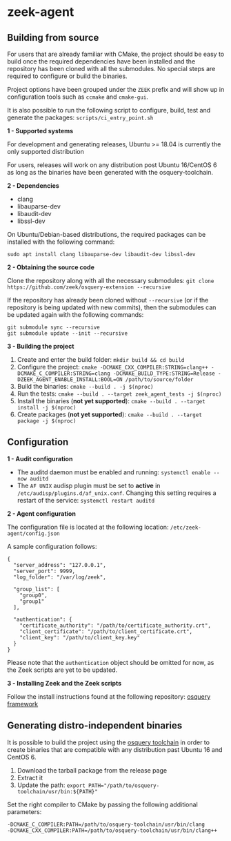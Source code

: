 # zeek-agent

## Building from source

For users that are already familiar with CMake, the project should be easy to build once the required dependencies have been installed and the repository has been cloned with all the submodules. No special steps are required to configure or build the binaries.

Project options have been grouped under the `ZEEK` prefix and will show up in configuration tools such as `ccmake` and `cmake-gui`.

It is also possible to run the following script to configure, build, test and generate the packages: `scripts/ci_entry_point.sh`

**1 - Supported systems**

For development and generating releases, Ubuntu >= 18.04 is currently the only supported distribution

For users, releases will work on any distribution post Ubuntu 16/CentOS 6 as long as the binaries have been generated with the osquery-toolchain.

**2 - Dependencies**
* clang
* libauparse-dev
* libaudit-dev
* libssl-dev

On Ubuntu/Debian-based distributions, the required packages can be installed with the following command:

`sudo apt install clang libauparse-dev libaudit-dev libssl-dev`

**2 - Obtaining the source code**

Clone the repository along with all the necessary submodules: `git clone https://github.com/zeek/osquery-extension --recursive`

If the repository has already been cloned without `--recursive` (or if the repository is being updated with new commits), then the submodules can be updated again with the following commands:

```
git submodule sync --recursive
git submodule update --init --recursive
```

**3 - Building the project**

1. Create and enter the build folder: `mkdir build && cd build`
2. Configure the project: `cmake -DCMAKE_CXX_COMPILER:STRING=clang++ -DCMAKE_C_COMPILER:STRING=clang -DCMAKE_BUILD_TYPE:STRING=Release -DZEEK_AGENT_ENABLE_INSTALL:BOOL=ON /path/to/source/folder`
3. Build the binaries: `cmake --build . -j $(nproc)`
4. Run the tests: `cmake --build . --target zeek_agent_tests -j $(nproc)`
5. Install the binaries (**not yet supported**): `cmake --build . --target install -j $(nproc)`
6. Create packages (**not yet supported**): `cmake --build . --target package -j $(nproc)`

## Configuration

**1 - Audit configuration**

* The auditd daemon must be enabled and running: `systemctl enable --now auditd`
* The `AF UNIX` audisp plugin must be set to **active** in `/etc/audisp/plugins.d/af_unix.conf`. Changing this setting requires a restart of the service: `systemctl restart auditd`

**2 - Agent configuration**

The configuration file is located at the following location: `/etc/zeek-agent/config.json`

A sample configuration follows:

```
{
  "server_address": "127.0.0.1",
  "server_port": 9999,
  "log_folder": "/var/log/zeek",

  "group_list": [
    "group0",
    "group1"
  ],

  "authentication": {
    "certificate_authority": "/path/to/certificate_authority.crt",
    "client_certificate": "/path/to/client_certificate.crt",
    "client_key": "/path/to/client_key.key"
  }
}
```

Please note that the `authentication` object should be omitted for now, as the Zeek scripts are yet to be updated.

**3 - Installing Zeek and the Zeek scripts**

Follow the install instructions found at the following repository: [osquery framework](https://github.com/zeek/osquery-framework#prerequisites)

## Generating distro-independent binaries

It is possible to build the project using the [osquery toolchain](https://github.com/osquery/osquery-toolchain) in order to create binaries that are compatible with any distribution past Ubuntu 16 and CentOS 6.

1. Download the tarball package from the release page
2. Extract it
3. Update the path: `export PATH="/path/to/osquery-toolchain/usr/bin:${PATH}"`

Set the right compiler to CMake by passing the following additional parameters:

```
-DCMAKE_C_COMPILER:PATH=/path/to/osquery-toolchain/usr/bin/clang
-DCMAKE_CXX_COMPILER:PATH=/path/to/osquery-toolchain/usr/bin/clang++
```
